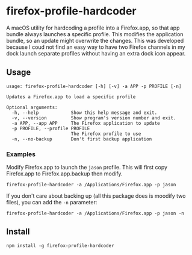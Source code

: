 # firefox-profile-hardcoder
A macOS utility for hardcoding a profile into a Firefox.app, so that app bundle always launches a specific profile. This modifies the application bundle, so an update might overwrite the changes. This was developed because I coud not find an easy way to have two Firefox channels in my dock launch separate profiles without having an extra dock icon appear.

## Usage
```
usage: firefox-profile-hardcoder [-h] [-v] -a APP -p PROFILE [-n]

Updates a Firefox.app to load a specific profile

Optional arguments:
  -h, --help            Show this help message and exit.
  -v, --version         Show program's version number and exit.
  -a APP, --app APP     The Firefox application to update
  -p PROFILE, --profile PROFILE
                        The Firefox profile to use
  -n, --no-backup       Don't first backup application
```

### Examples
Modify Firefox.app to launch the `jason` profile. This will first copy Firefox.app to Firefox.app.backup then modify.
```
firefox-profile-hardcoder -a /Applications/Firefox.app -p jason
```

If you don't care about backing up (all this package does is moodify two files), you can add the `-n` parameter:
```
firefox-profile-hardcoder -a /Applications/Firefox.app -p jason -n
```

## Install
`npm install -g firefox-profile-hardcoder`
